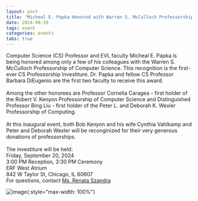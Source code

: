 ```yaml
---
layout: post
title: 'Micheal E. Papka Honored with Warren S. McCulloch Professorships of Computer Science'
date: 2024-09-20
tags: event
categories: events
tabs: true
---
```


Computer Science (CS) Professor and EVL faculty Micheal E. Papka is being honored among only a few of his colleagues with the Warren S. McCulloch Professorship of Computer Science.  This recognition is the first-ever CS Professorship Investiture.  Dr. Papka and fellow CS Professor Barbara DiEugenio are the first two faculty to receive this award.<br><br>
Among the other honorees are Professor Cornelia Caragea - first holder of the Robert V. Kenyon Professorship of Computer Science and Distinguished Professor Bing Liu - first holder of the Peter L. and Deborah K. Wexler Professorship of Computing.<br><br>
At this inaugural event, both Bob Kenyon and his wife Cynthia Vahlkamp and Peter and Deborah Wexler will be reconginized for their very generous donations of professorships.<br><br>
The investiture will be held:<br>
Friday, September 20, 2024<br>
3:00 PM Reception, 3:30 PM Ceremony<br>
ERF West Atrium<br>
842 W Taylor St, Chicago, IL 60607<br>
For questions, contact <a href="mailto:rszandra@uic.edu">Ms. Renata Szandra</a>

![image](https://www.evl.uic.edu/output/originals/mpapka_mccullochprofessorship.jpg-srcw.jpg){:style="max-width: 100%"}


